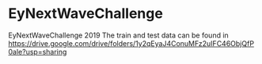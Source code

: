# EyNextWaveChallenge
EyNextWaveChallenge 2019
The train and test data can be found in https://drive.google.com/drive/folders/1y2qEyaJ4ConuMFz2uIFC46ObjQfP0ale?usp=sharing
